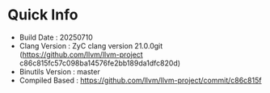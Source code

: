 # Quick Info
* Build Date : 20250710
* Clang Version : ZyC clang version 21.0.0git (https://github.com/llvm/llvm-project c86c815fc57c098ba14576fe2bb189da1dfc820d)
* Binutils Version : master
* Compiled Based : https://github.com/llvm/llvm-project/commit/c86c815f

